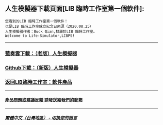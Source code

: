 ## 人生模擬器下載頁面[LIB 臨時工作室第一個軟件]:

 ```
您看到的LIB 臨時工作室第一個軟件！
也是LIB 臨時工作室成立紀念日來源（2020.08.25）
人生模擬器作者：Buck Qian,隸屬於LIB 臨時工作室。
Welcome to Life-Simulator,LIBPS!
```
------------
### [藍奏雲下載：（老版）人生模擬器](https://mixiaozai.lanzoum.com/Life-Simulator)

### [Github下載：（新版）人生模擬器](Life_Simulator.exe)

### [返回LIB臨時工作室：軟件產品](https://libps.github.io/zh-tw/Software)
------------
#### [產品問題或建議反饋 請發送給我們的郵箱](mailto:LIB_Provisional_Studio@outlook.com)
------------
##### [繁體中文（台灣地區） - 切換您的語言](https://libps.github.io/index)
